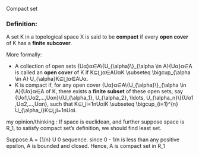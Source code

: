 Compact set

### **Definition:**

A set K in a topological space X is said to be **compact** if every **open cover** of K has a **finite subcover**.

More formally:

* A collection of open sets {Uα}α∈A\\{U\_{\\alpha}\\}\_{\\alpha \\in A}{Uα​}α∈A​ is called an **open cover** of K if K⊆⋃α∈AUαK \\subseteq \\bigcup\_{\\alpha \\in A} U\_{\\alpha}K⊆⋃α∈A​Uα​.  
* K is compact if, for any open cover {Uα}α∈A\\{U\_{\\alpha}\\}\_{\\alpha \\in A}{Uα​}α∈A​ of K, there exists a **finite subset** of these open sets, say {Uα1,Uα2,…,Uαn}\\{U\_{\\alpha\_1}, U\_{\\alpha\_2}, \\ldots, U\_{\\alpha\_n}\\}{Uα1​​,Uα2​​,…,Uαn​​}, such that K⊆⋃i=1nUαiK \\subseteq \\bigcup\_{i=1}^{n} U\_{\\alpha\_i}K⊆⋃i=1n​Uαi​​.

my opinion/thinking : If space is euclidean, and further suppose space is R\_1, to satisfy compact set’s definition, we should find least set.

Suppose A \= {1/n} U 0 sequence. since 0 \- 1/n is less than any positive epsilon, A is bounded and closed. Hence, A is compact set in R\_1 